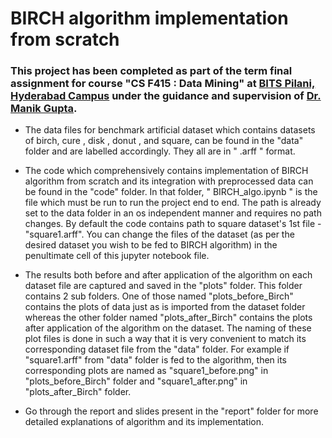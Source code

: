 # BIRCH algorithm implementation from scratch

### This project has been completed as part of the term final assignment for course "CS F415 : Data Mining" at [BITS Pilani, Hyderabad Campus](https://www.bits-pilani.ac.in/hyderabad/) under the guidance and supervision of [Dr. Manik Gupta](https://www.bits-pilani.ac.in/hyderabad/manik/Profile).

- The data files for benchmark artificial dataset which contains datasets of birch, cure , disk , donut , and square, can be found in the "data" folder and are labelled accordingly. They all are in " .arff " format.

- The code which comprehensively contains implementation of BIRCH algorithm from scratch and its integration with preprocessed data can be found in the "code" folder. In that folder, " BIRCH_algo.ipynb " is the file which must be run to run the project end to end. The path is already set to the data folder in an os independent manner and requires no path changes. By default the code contains path to square dataset's 1st file - "square1.arff". You can change the files of the dataset (as per the desired dataset you wish to be fed to BIRCH algorithm) in the penultimate cell of this jupyter notebook file.

- The results both before and after application of the algorithm on each dataset file are captured and saved in the "plots" folder. This folder contains 2 sub folders. One of those named "plots_before_Birch" contains the plots of data just as is imported from the dataset folder whereas the other folder named "plots_after_Birch" contains the plots after application of the algorithm on the dataset. The naming of these plot files is done in such a way that it is very convenient to match its corresponding dataset file from the "data" folder. For example if "square1.arff" from "data" folder is fed to the algorithm, then its corresponding plots are named as "square1_before.png" in "plots_before_Birch" folder and "square1_after.png" in "plots_after_Birch" folder.

- Go through the report and slides present in the "report" folder for more detailed explanations of algorithm and its implementation.